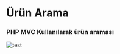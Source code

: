 # Ürün Arama
### PHP MVC Kullanılarak ürün araması

![test](https://github.com/haluk-bas/test1/assets/119859704/e6c3bd74-81f9-4cf6-ad64-0e449fbe6f2b)
